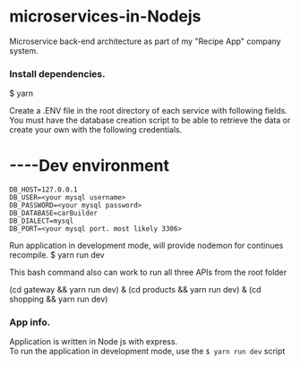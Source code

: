 # microservices-in-Nodejs

Microservice back-end architecture as part of my "Recipe App" company system. 

### Install dependencies.
$ yarn

Create a .ENV file in the root directory of each service with following fields. 
You must have the database creation script to be able to retrieve the data or create your own with the following credentials.
# ----Dev environment
`DB_HOST=127.0.0.1`  
`DB_USER=<your mysql username>`  
`DB_PASSWORD=<your mysql password>`  
`DB_DATABASE=carBuilder`   
`DB_DIALECT=mysql`  
`DB_PORT=<your mysql port. most likely 3306>`

Run application in development mode, will provide nodemon for continues recompile.
$ yarn run dev

This bash command also can work to run all three APIs from the root folder

(cd gateway && yarn run dev) & (cd products && yarn run dev) & (cd shopping && yarn run dev)
  

### App info.

Application is written in Node js with express.  
To run the application in development mode, use the `$ yarn run dev` script  
